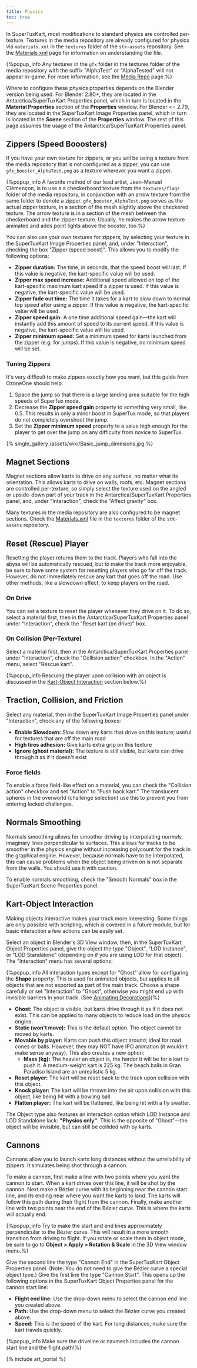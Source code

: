 ```yaml
---
title: Physics
toc: true
---
```

In SuperTuxKart, most modifications to standard physics are controlled per-texture. Textures in the media repository are already configured for physics via `materials.xml` in the `textures` folder of the `stk-assets` repository. See the [Materials xml](Materials_xml) page for information on understanding the file.

{%popup_info Any textures in the `gfx` folder in the textures folder of the media repository with the suffix "AlphaTest" or "AlphaTested" will not appear in-game. For more information, see the [Media Repo](Media_Repo) page.%}

Where to configure these physics properties depends on the Blender version being used. For Blender 2.80+, they are located in the Antarctica/SuperTuxKart Properties panel, which in turn is located in the **Material Properties** section of the **Properties** window. For Blender <= 2.79, they are located in the SuperTuxKart Image Properties panel, which in turn is located in the **Scene** section of the **Properties** window. The rest of this page assumes the usage of the Antarctica/SuperTuxKart Properties panel.

## Zippers (Speed Booosters)

If you have your own texture for zippers, or you will be using a texture from the media repository that is not configured as a zipper, you can use `gfx_booster_AlphaTest.png` as a texture wherever you want a zipper.

{%popup_info A favorite method of our lead artist, Jean-Manuel Clémençon, is to use a a checkerboard texture from the `textures/flags` folder of the media repository, in conjunction with an arrow texture from the same folder to denote a zipper. `gfx_booster_AlphaTest.png` serves as the actual zipper texture, in a section of the mesh slightly above the checkered texture. The arrow texture is in a section of the mesh between the checkerboard and the zipper texture. Usually, he makes the arrow texture animated and adds point lights above the booster, too.%}

You can also use your own textures for zippers, by selecting your texture in the SuperTuxKart Image Properties panel, and, under "Interaction", checking the box "Zipper (speed boost)". This allows you to modify the following options:

* **Zipper duration:** The time, in seconds, that the speed boost will last. If this value is negative, the kart-specific value will be used.
* **Zipper max speed increase:** Additional speed allowed on top of the kart-specific maximum kart speed if a zipper is used. If this value is negative, the kart-specific value will be used.
* **Zipper fade out time:** The time it takes for a kart to slow down to normal top speed after using a zipper. If this value is negative, the kart-specific value will be used.
* **Zipper speed gain:** A one time additional speed gain—the kart will instantly add this amount of speed to its current speed. If this value is negative, the kart-specific value will be used.
* **Zipper minimum speed:** Set a minimum speed for karts launched from the zipper (e.g. for jumps). If this value is negative, no minimum speed will be set.

### Tuning Zippers

It's very difficult to make zippers exactly how you want, but this guide from OzoneOne should help.

1. Space the jump so that there is a large landing area suitable for the high speeds of SuperTux mode.
2. Decrease the **Zipper speed gain** property to something very small, like 0.5. This results in only a minor boost in SuperTux mode, so that players do not completely overshoot the jump.
3. Set the **Zipper minimum speed** property to a value high enough for the player to get over the jump on any difficulty from novice to SuperTux.

{% single_gallery /assets/wiki/Basic_jump_dimesions.jpg %}

## Magnet Sections

Magnet sections allow karts to drive on any surface, no matter what its orientation. This allows karts to drive on walls, roofs, etc. Magnet sections are controlled per-texture, so simply select the texture used on the angled or upside-down part of your track in the Antarctica/SuperTuxKart Properties panel, and, under "Interaction", check the "Affect gravity" box.

Many textures in the media repository are also configured to be magnet sections. Check the [Materials.xml](Materials_xml) file in the `textures` folder of the `stk-assets` repository.

## Reset (Rescue) Player

Resetting the player returns them to the track. Players who fall into the abyss will be automatically rescued, but to make the track more enjoyable, be sure to have some system for resetting players who go far off the track. However, do not immediately rescue any kart that goes off the road. Use other methods, like a slowdown effect, to keep players on the road.

### On Drive

You can set a texture to reset the player whenever they drive on it. To do so, select a material first, then in the Antarctica/SuperTuxKart Properties panel under "Interaction", check the "Reset kart (on drive)" box.

### On Collision (Per-Texture)

Select a material first, then in the Antarctica/SuperTuxKart Properties panel under "Interaction", check the "Collision action" checkbox. In the "Action" menu, select "Rescue kart".

{%popup_info Rescuing the player upon collision with an object is discussed in the [Kart-Object Interaction](#kart-object-interaction) section below.%}

## Traction, Collision, and Friction

Select any material, then in the SuperTuxKart Image Properties panel under "Interaction", check any of the following boxes:

* **Enable Slowdown:** Slow down any karts that drive on this texture; useful for textures that are off the main road
* **High tires adhesion:** Give karts extra grip on this texture
* **Ignore (ghost material):** The texture is still visible, but karts can drive through it as if it doesn't exist

### Force fields

To enable a force field-like effect on a material, you can check the "Collision action" checkbox and set "Action" to "Push back kart." The translucent spheres in the overworld (challenge selection) use this to prevent you from entering locked challenges.

## Normals Smoothing

Normals smoothing allows for smoother driving by interpolating *normals,* imaginary lines perpendicular to surfaces. This allows for tracks to be smoother in the physics engine without increasing polycount for the track in the graphical engine. However, because normals have to be interpolated, this can cause problems when the object being driven on is not separate from the walls. You should use it with caution.

To enable normals smoothing, check the "Smooth Normals" box in the SuperTuxKart Scene Properties panel.

## Kart-Object Interaction

Making objects interactive makes your track more interesting. Some things are only possible with scripting, which is covered in a future module, but for basic interaction a few actions can be easily set.

Select an object in Blender's 3D View window, then, in the SuperTuxKart Object Properties panel, give the object the type "Object", "LOD Instance", or "LOD Standalone" (depending on if you are using LOD for that object). The "Interaction" menu has several options:

{%popup_info All interaction types except for "Ghost" allow for configuring the **Shape** property. This is used for animated objects, but applies to all objects that are not exported as part of the main track. Choose a shape carefully or set "Interaction" to "Ghost", otherwise you might end up with invisible barriers in your track. (See [Animating Decorations](Animating_Decorations)))%}

* **Ghost:** The object is visible, but karts drive through it as if it does not exist. This can be applied to many objects to reduce load on the physics engine.
* **Static (won't move):** This is the default option. The object cannot be moved by karts.
* **Movable by player:** Karts can push this object around; ideal for road cones or balls. However, they may NOT have IPO animation (it wouldn't make sense anyway). This also creates a new option:
    * **Mass (kg):** The heavier an object is, the harder it will be for a kart to push it. A medium-weight kart is 225 kg. The beach balls in Gran Paradiso Island are an unrealistic 5 kg.
* **Reset player:** The kart will be reset back to the track upon collision with this object.
* **Knock player:** The kart will be thrown into the air upon collision with this object, like being hit with a bowling ball.
* **Flatten player:** The kart will be flattened, like being hit with a fly swatter.

The Object type also features an interaction option which LOD Instance and LOD Standalone lack: **"Physics only"**. This is the opposite of "Ghost"—the object will be invisible, but can still be collided with by karts.

## Cannons

Cannons allow you to launch karts long distances without the unreliability of zippers. It simulates being shot through a cannon.

To make a cannon, first make a line with two points where you want the cannon to start. When a kart drives over this line, it will be shot by the cannon. Next make a Bézier curve with its beginning near the cannon start line, and its ending near where you want the karts to land. The karts will follow this path during their flight from the cannon. Finally, make another line with two points near the end of the Bézier curve. This is where the karts will actually end.

{%popup_info Try to make the start and end lines approximately perpendicular to the Bézier curve. This will result in a more smooth transition from driving to flight. If you rotate or scale them in object mode, be sure to go to **Object > Apply > Rotation & Scale** in the 3D View window menu.%}

Give the second line the type "Cannon End" in the SuperTuxKart Object Properties panel. (Note: You do not need to give the Bézier curve a special object type.) Give the first line the type "Cannon Start". This opens up the following options in the SuperTuxKart Object Properties panel for the cannon start line:

* **Flight end line:** Use the drop-down menu to select the cannon end line you created above.
* **Path:** Use the drop-down menu to select the Bézier curve you created above.
* **Speed:** This is the speed of the kart. For long distances, make sure the kart travels quickly.

{%popup_info Make sure the driveline or navmesh includes the cannon start line and the flight path!%}

{% include art_portal %}
